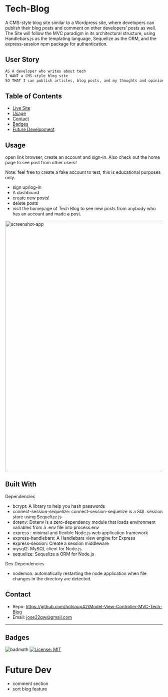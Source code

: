 # Tech-Blog

A CMS-style blog site similar to a Wordpress site, where developers can publish their blog posts and comment on other developers’ posts as well. The Site will follow the MVC paradigm in its architectural structure, using Handlebars.js as the templating language, Sequelize as the ORM, and the express-session npm package for authentication.

## User Story

```md
AS A developer who writes about tech
I WANT a CMS-style blog site
SO THAT I can publish articles, blog posts, and my thoughts and opinions
```

## Table of Contents

- [Live Site](https://mvc-techblog-117.herokuapp.com/)
- [Usage](#Usage)
- [Contact](#Contact)
- [Badges](#Badges)
- [Future Development](#Future-Dev)


## Usage
open link browser, create an account and sign-in. Also check out the home page to see post from other users!

Note: feel free to create a fake account to test, this is educational purposes only.
 -  sign up/log-in
 -  A dashboard
 -  create new posts!
 -  delete posts
 -  visit the homepage of Tech Blog to see new posts from anybody who has an account and made a post.

<img src="assets/techblog-screenshot.png" alt="screenshot-app" width="800"/>

## Built With

Dependencies
- bcrypt: A library to help you hash passwords
- connect-session-sequelize: connect-session-sequelize is a SQL session store using Sequelize.js
- dotenv: Dotenv is a zero-dependency module that loads environment variables from a .env file into process.env
- express : minimal and flexible Node.js web application framework
- express-handlebars: A Handlebars view engine for Express 
- express-session: Create a session middleware
- mysql2: MySQL client for Node.js
- sequelize: Sequelize a ORM for Node.js
 
Dev Dependencies
- nodemon: automatically restarting the node application when file changes in the directory are detected.

## Contact

- Repo: https://github.com/hotsoup42/Model-View-Controller-MVC-Tech-Blog
- Email: jose22gw@gmail.com
---

## Badges

![badmath](https://img.shields.io/github/languages/top/nielsenjared/badmath)
[![License: MIT](https://img.shields.io/badge/License-MIT-yellow.svg)](https://opensource.org/licenses/MIT)


# Future Dev

- comment section 
- sort blog feature
    
  

